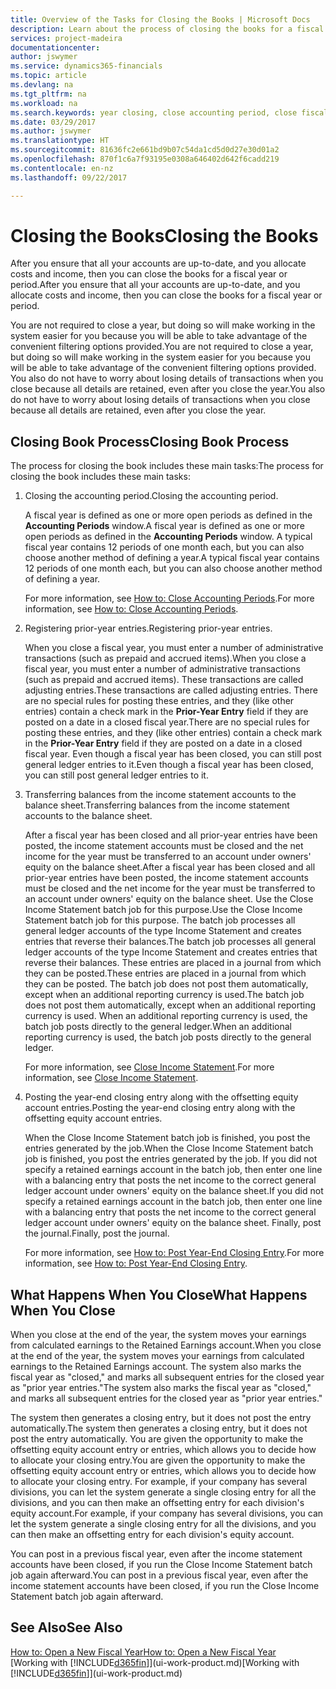 ```yaml
---
title: Overview of the Tasks for Closing the Books | Microsoft Docs
description: Learn about the process of closing the books for a fiscal year or period, and what happens after you close at the end of a year.
services: project-madeira
documentationcenter: 
author: jswymer
ms.service: dynamics365-financials
ms.topic: article
ms.devlang: na
ms.tgt_pltfrm: na
ms.workload: na
ms.search.keywords: year closing, close accounting period, close fiscal year, bank account detailed trial balance
ms.date: 03/29/2017
ms.author: jswymer
ms.translationtype: HT
ms.sourcegitcommit: 81636fc2e661bd9b07c54da1cd5d0d27e30d01a2
ms.openlocfilehash: 870f1c6a7f93195e0308a646402d642f6cadd219
ms.contentlocale: en-nz
ms.lasthandoff: 09/22/2017

---
```

# <a name="closing-the-books"></a><span data-ttu-id="454b8-103">Closing the Books</span><span class="sxs-lookup"><span data-stu-id="454b8-103">Closing the Books</span></span>
<span data-ttu-id="454b8-104">After you ensure that all your accounts are up-to-date, and you allocate costs and income, then you can close the books for a fiscal year or period.</span><span class="sxs-lookup"><span data-stu-id="454b8-104">After you ensure that all your accounts are up-to-date, and you allocate costs and income, then you can close the books for a fiscal year or period.</span></span>

<span data-ttu-id="454b8-105">You are not required to close a year, but doing so will make working in the system easier for you because you will be able to take advantage of the convenient filtering options provided.</span><span class="sxs-lookup"><span data-stu-id="454b8-105">You are not required to close a year, but doing so will make working in the system easier for you because you will be able to take advantage of the convenient filtering options provided.</span></span> <span data-ttu-id="454b8-106">You also do not have to worry about losing details of transactions when you close because all details are retained, even after you close the year.</span><span class="sxs-lookup"><span data-stu-id="454b8-106">You also do not have to worry about losing details of transactions when you close because all details are retained, even after you close the year.</span></span>

## <a name="closing-book-process"></a><span data-ttu-id="454b8-107">Closing Book Process</span><span class="sxs-lookup"><span data-stu-id="454b8-107">Closing Book Process</span></span>
<span data-ttu-id="454b8-108">The process for closing the book includes these main tasks:</span><span class="sxs-lookup"><span data-stu-id="454b8-108">The process for closing the book includes these main tasks:</span></span>

1. <span data-ttu-id="454b8-109">Closing the accounting period.</span><span class="sxs-lookup"><span data-stu-id="454b8-109">Closing the accounting period.</span></span>

    <span data-ttu-id="454b8-110">A fiscal year is defined as one or more open periods as defined in the **Accounting Periods** window.</span><span class="sxs-lookup"><span data-stu-id="454b8-110">A fiscal year is defined as one or more open periods as defined in the **Accounting Periods** window.</span></span> <span data-ttu-id="454b8-111">A typical fiscal year contains 12 periods of one month each, but you can also choose another method of defining a year.</span><span class="sxs-lookup"><span data-stu-id="454b8-111">A typical fiscal year contains 12 periods of one month each, but you can also choose another method of defining a year.</span></span>

    <span data-ttu-id="454b8-112">For more information, see [How to: Close Accounting Periods](year-close-account-periods.md).</span><span class="sxs-lookup"><span data-stu-id="454b8-112">For more information, see [How to: Close Accounting Periods](year-close-account-periods.md).</span></span>
2. <span data-ttu-id="454b8-113">Registering prior-year entries.</span><span class="sxs-lookup"><span data-stu-id="454b8-113">Registering prior-year entries.</span></span>

    <span data-ttu-id="454b8-114">When you close a fiscal year, you must enter a number of administrative transactions (such as prepaid and accrued items).</span><span class="sxs-lookup"><span data-stu-id="454b8-114">When you close a fiscal year, you must enter a number of administrative transactions (such as prepaid and accrued items).</span></span> <span data-ttu-id="454b8-115">These transactions are called adjusting entries.</span><span class="sxs-lookup"><span data-stu-id="454b8-115">These transactions are called adjusting entries.</span></span> <span data-ttu-id="454b8-116">There are no special rules for posting these entries, and they (like other entries) contain a check mark in the **Prior-Year Entry** field if they are posted on a date in a closed fiscal year.</span><span class="sxs-lookup"><span data-stu-id="454b8-116">There are no special rules for posting these entries, and they (like other entries) contain a check mark in the **Prior-Year Entry** field if they are posted on a date in a closed fiscal year.</span></span> <span data-ttu-id="454b8-117">Even though a fiscal year has been closed, you can still post general ledger entries to it.</span><span class="sxs-lookup"><span data-stu-id="454b8-117">Even though a fiscal year has been closed, you can still post general ledger entries to it.</span></span>
3. <span data-ttu-id="454b8-118">Transferring balances from the income statement accounts to the balance sheet.</span><span class="sxs-lookup"><span data-stu-id="454b8-118">Transferring balances from the income statement accounts to the balance sheet.</span></span>

    <span data-ttu-id="454b8-119">After a fiscal year has been closed and all prior-year entries have been posted, the income statement accounts must be closed and the net income for the year must be transferred to an account under owners' equity on the balance sheet.</span><span class="sxs-lookup"><span data-stu-id="454b8-119">After a fiscal year has been closed and all prior-year entries have been posted, the income statement accounts must be closed and the net income for the year must be transferred to an account under owners' equity on the balance sheet.</span></span> <span data-ttu-id="454b8-120">Use the Close Income Statement batch job for this purpose.</span><span class="sxs-lookup"><span data-stu-id="454b8-120">Use the Close Income Statement batch job for this purpose.</span></span> <span data-ttu-id="454b8-121">The batch job processes all general ledger accounts of the type Income Statement and creates entries that reverse their balances.</span><span class="sxs-lookup"><span data-stu-id="454b8-121">The batch job processes all general ledger accounts of the type Income Statement and creates entries that reverse their balances.</span></span> <span data-ttu-id="454b8-122">These entries are placed in a journal from which they can be posted.</span><span class="sxs-lookup"><span data-stu-id="454b8-122">These entries are placed in a journal from which they can be posted.</span></span> <span data-ttu-id="454b8-123">The batch job does not post them automatically, except when an additional reporting currency is used.</span><span class="sxs-lookup"><span data-stu-id="454b8-123">The batch job does not post them automatically, except when an additional reporting currency is used.</span></span> <span data-ttu-id="454b8-124">When an additional reporting currency is used, the batch job posts directly to the general ledger.</span><span class="sxs-lookup"><span data-stu-id="454b8-124">When an additional reporting currency is used, the batch job posts directly to the general ledger.</span></span>

    <span data-ttu-id="454b8-125">For more information, see [Close Income Statement](year-close-income-statement.md).</span><span class="sxs-lookup"><span data-stu-id="454b8-125">For more information, see [Close Income Statement](year-close-income-statement.md).</span></span>
4. <span data-ttu-id="454b8-126">Posting the year-end closing entry along with the offsetting equity account entries.</span><span class="sxs-lookup"><span data-stu-id="454b8-126">Posting the year-end closing entry along with the offsetting equity account entries.</span></span>

    <span data-ttu-id="454b8-127">When the Close Income Statement batch job is finished, you post the entries generated by the job.</span><span class="sxs-lookup"><span data-stu-id="454b8-127">When the Close Income Statement batch job is finished, you post the entries generated by the job.</span></span> <span data-ttu-id="454b8-128">If you did not specify a retained earnings account in the batch job, then enter one line with a balancing entry that posts the net income to the correct general ledger account under owners' equity on the balance sheet.</span><span class="sxs-lookup"><span data-stu-id="454b8-128">If you did not specify a retained earnings account in the batch job, then enter one line with a balancing entry that posts the net income to the correct general ledger account under owners' equity on the balance sheet.</span></span> <span data-ttu-id="454b8-129">Finally, post the journal.</span><span class="sxs-lookup"><span data-stu-id="454b8-129">Finally, post the journal.</span></span>

    <span data-ttu-id="454b8-130">For more information, see [How to: Post Year-End Closing Entry](year-how-post-year-end-close-entry.md).</span><span class="sxs-lookup"><span data-stu-id="454b8-130">For more information, see [How to: Post Year-End Closing Entry](year-how-post-year-end-close-entry.md).</span></span>

## <a name="what-happens-when-you-close"></a><span data-ttu-id="454b8-131">What Happens When You Close</span><span class="sxs-lookup"><span data-stu-id="454b8-131">What Happens When You Close</span></span>
<span data-ttu-id="454b8-132">When you close at the end of the year, the system moves your earnings from calculated earnings to the Retained Earnings account.</span><span class="sxs-lookup"><span data-stu-id="454b8-132">When you close at the end of the year, the system moves your earnings from calculated earnings to the Retained Earnings account.</span></span> <span data-ttu-id="454b8-133">The system also marks the fiscal year as "closed," and marks all subsequent entries for the closed year as "prior year entries."</span><span class="sxs-lookup"><span data-stu-id="454b8-133">The system also marks the fiscal year as "closed," and marks all subsequent entries for the closed year as "prior year entries."</span></span>

<span data-ttu-id="454b8-134">The system then generates a closing entry, but it does not post the entry automatically.</span><span class="sxs-lookup"><span data-stu-id="454b8-134">The system then generates a closing entry, but it does not post the entry automatically.</span></span> <span data-ttu-id="454b8-135">You are given the opportunity to make the offsetting equity account entry or entries, which allows you to decide how to allocate your closing entry.</span><span class="sxs-lookup"><span data-stu-id="454b8-135">You are given the opportunity to make the offsetting equity account entry or entries, which allows you to decide how to allocate your closing entry.</span></span> <span data-ttu-id="454b8-136">For example, if your company has several divisions, you can let the system generate a single closing entry for all the divisions, and you can then make an offsetting entry for each division's equity account.</span><span class="sxs-lookup"><span data-stu-id="454b8-136">For example, if your company has several divisions, you can let the system generate a single closing entry for all the divisions, and you can then make an offsetting entry for each division's equity account.</span></span>

<span data-ttu-id="454b8-137">You can post in a previous fiscal year, even after the income statement accounts have been closed, if you run the Close Income Statement batch job again afterward.</span><span class="sxs-lookup"><span data-stu-id="454b8-137">You can post in a previous fiscal year, even after the income statement accounts have been closed, if you run the Close Income Statement batch job again afterward.</span></span>

## <a name="see-also"></a><span data-ttu-id="454b8-138">See Also</span><span class="sxs-lookup"><span data-stu-id="454b8-138">See Also</span></span>
[<span data-ttu-id="454b8-139">How to: Open a New Fiscal Year</span><span class="sxs-lookup"><span data-stu-id="454b8-139">How to: Open a New Fiscal Year</span></span>](finance-how-open-new-fiscal-year.md)  
<span data-ttu-id="454b8-140">[Working with [!INCLUDE[d365fin](includes/d365fin_md.md)]](ui-work-product.md)</span><span class="sxs-lookup"><span data-stu-id="454b8-140">[Working with [!INCLUDE[d365fin](includes/d365fin_md.md)]](ui-work-product.md)</span></span>

